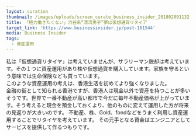 ```yaml
---
layout: curation
thumbnail: /images/uploads/screen_curate_business_insider_201802091132.png
title: 「極力働きたくない」渋谷系“漂流男子”夢は仮想通貨リタイア
target_link: 'https://www.businessinsider.jp/post-161544'
media: Business Insider
tags:
  - 資産運用
---
```

私は「仮想通貨リタイヤ」は考えていませんが、サラリーマン脱却は考えています。その１つに資産運用があり株や仮想通貨を購入しています。家族を守るという意味では生命保険なども買っています。  
このような資産運用の考えは、香港生活を初めてより強くなりました。  
金融の街として知られる香港ですが、香港人は現金以外で資産を持つことが多いそうです。世界で一番不動産が高い都市で今だに毎年不動産価格が上がっています。そう考えると現金を預金しておくより、他のものに変えて運用した方が将来の見返りが大きいのです。
不動産、株、Gold、fondなどをうまく利用し資産運用することでリタイヤを考えています。
その元手となる資金はエンジニアとしてサービスを提供して作るつもりです。
